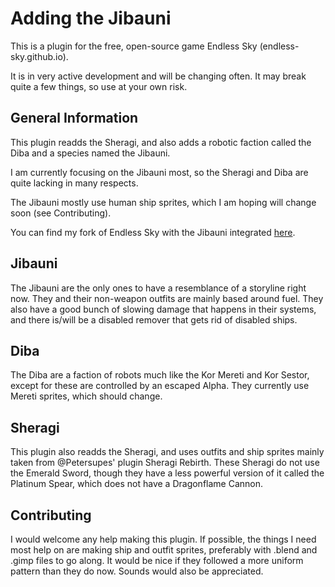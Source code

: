 # Adding the Jibauni

This is a plugin for the free, open-source game Endless Sky (endless-sky.github.io). 

It is in very active development and will be changing often. 
It may break quite a few things, so use at your own risk. 

## General Information
This plugin readds the Sheragi, and also adds a robotic faction called the Diba and a species named the Jibauni. 

I am currently focusing on the Jibauni most, so the Sheragi and Diba are quite lacking in many respects. 

The Jibauni mostly use human ship sprites, which I am hoping will change soon (see Contributing). 

You can find my fork of Endless Sky with the Jibauni integrated [here](https://github.com/TheGiraffe3/endless-sky/tree/Jibauni).

## Jibauni

The Jibauni are the only ones to have a resemblance of a storyline right now. They and their non-weapon outfits are mainly based around fuel. They also have a good bunch of slowing damage that happens in their systems, and there is/will be a disabled remover that gets rid of disabled ships. 



## Diba

The Diba are a faction of robots much like the Kor Mereti and Kor Sestor, except for these are controlled by an escaped Alpha. 
They currently use Mereti sprites, which should change.



## Sheragi

This plugin also readds the Sheragi, and uses outfits and ship sprites mainly taken from @Petersupes' plugin Sheragi Rebirth. These Sheragi do not use the Emerald Sword, though they have a less powerful version of it called the Platinum Spear, which does not have a Dragonflame Cannon. 



## Contributing

I would welcome any help making this plugin. If possible, the things I need most help on are making ship and outfit sprites, preferably with .blend and .gimp files to go along. It would be nice if they followed a more uniform pattern than they do now. Sounds would also be appreciated. 
